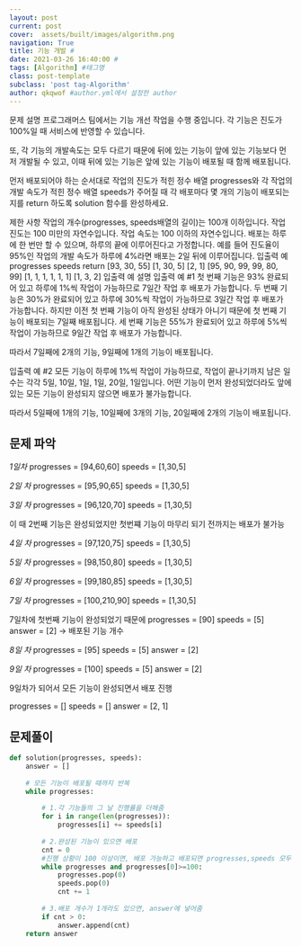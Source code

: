 ```yaml
---
layout: post
current: post
cover:  assets/built/images/algorithm.png
navigation: True
title: 기능 개발 #
date: 2021-03-26 16:40:00 #
tags: [Algorithm] #태그명
class: post-template
subclass: 'post tag-Algorithm'
author: qkqwof #author.yml에서 설정한 author
---
```


문제 설명
프로그래머스 팀에서는 기능 개선 작업을 수행 중입니다. 각 기능은 진도가 100%일 때 서비스에 반영할 수 있습니다.

또, 각 기능의 개발속도는 모두 다르기 때문에 뒤에 있는 기능이 앞에 있는 기능보다 먼저 개발될 수 있고, 이때 뒤에 있는 기능은 앞에 있는 기능이 배포될 때 함께 배포됩니다.

먼저 배포되어야 하는 순서대로 작업의 진도가 적힌 정수 배열 progresses와 각 작업의 개발 속도가 적힌 정수 배열 speeds가 주어질 때 각 배포마다 몇 개의 기능이 배포되는지를 return 하도록 solution 함수를 완성하세요.

제한 사항
작업의 개수(progresses, speeds배열의 길이)는 100개 이하입니다.
작업 진도는 100 미만의 자연수입니다.
작업 속도는 100 이하의 자연수입니다.
배포는 하루에 한 번만 할 수 있으며, 하루의 끝에 이루어진다고 가정합니다. 예를 들어 진도율이 95%인 작업의 개발 속도가 하루에 4%라면 배포는 2일 뒤에 이루어집니다.
입출력 예
progresses	speeds	return
[93, 30, 55]	[1, 30, 5]	[2, 1]
[95, 90, 99, 99, 80, 99]	[1, 1, 1, 1, 1, 1]	[1, 3, 2]
입출력 예 설명
입출력 예 #1
첫 번째 기능은 93% 완료되어 있고 하루에 1%씩 작업이 가능하므로 7일간 작업 후 배포가 가능합니다.
두 번째 기능은 30%가 완료되어 있고 하루에 30%씩 작업이 가능하므로 3일간 작업 후 배포가 가능합니다. 하지만 이전 첫 번째 기능이 아직 완성된 상태가 아니기 때문에 첫 번째 기능이 배포되는 7일째 배포됩니다.
세 번째 기능은 55%가 완료되어 있고 하루에 5%씩 작업이 가능하므로 9일간 작업 후 배포가 가능합니다.

따라서 7일째에 2개의 기능, 9일째에 1개의 기능이 배포됩니다.

입출력 예 #2
모든 기능이 하루에 1%씩 작업이 가능하므로, 작업이 끝나기까지 남은 일수는 각각 5일, 10일, 1일, 1일, 20일, 1일입니다. 어떤 기능이 먼저 완성되었더라도 앞에 있는 모든 기능이 완성되지 않으면 배포가 불가능합니다.

따라서 5일째에 1개의 기능, 10일째에 3개의 기능, 20일째에 2개의 기능이 배포됩니다.

## 문제 파악
*1일차*
progresses = [94,60,60]
speeds = [1,30,5]

*2일 차*
progresses = [95,90,65]
speeds = [1,30,5]

*3일 차*
progresses = [96,120,70]
speeds = [1,30,5]

이 때 2번째 기능은 완성되었지만 첫번쨰 기능이 마무리 되기 전까지는 배포가 불가능

*4일 차*
progresses = [97,120,75] 
speeds = [1,30,5]

*5일 차*
progresses = [98,150,80]
speeds = [1,30,5]

*6일 차*
progresses = [99,180,85]
speeds = [1,30,5]

*7일 차*
progresses = [100,210,90]
speeds = [1,30,5]

7일차에 첫번째 기능이 완성되었기 때문에
progresses = [90]
speeds = [5]
answer = [2]
-> 배포된 기능 개수

*8일 차*
progresses = [95]
speeds = [5]
answer = [2]

*9일 차*
progresses = [100]
speeds = [5]
answer = [2]

9일차가 되어서 모든 기능이 완성되면서 배포 진행

progresses = [] 
speeds = [] 
answer = [2, 1]

## 문제풀이

``` python
def solution(progresses, speeds):
    answer = []
    
    # 모든 기능이 배포될 때까지 반복
    while progresses:
        
        # 1.각 기능들의 그 날 진행률을 더해줌
        for i in range(len(progresses)):
            progresses[i] += speeds[i]
        
        # 2.완성된 기능이 있으면 배포
        cnt = 0
        #진행 상황이 100 이상이면, 배포 가능하고 배포되면 progresses,speeds 모두 제거
        while progresses and progresses[0]>=100:
            progresses.pop(0)
            speeds.pop(0)
            cnt += 1
            
        # 3.배포 개수가 1개라도 있으면, answer에 넣어줌
        if cnt > 0:
            answer.append(cnt)
    return answer
```